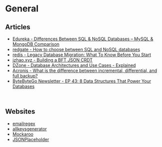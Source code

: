 # General

## Articles

- [Edureka - Differences Between SQL & NoSQL Databases – MySQL & MongoDB Comparison](https://www.edureka.co/blog/sql-vs-nosql-db/)
- [redgate - How to choose between SQL and NoSQL databases](https://www.red-gate.com/simple-talk/databases/nosql/how-to-choose-between-sql-and-nosql-databases/)
- [redis - Legacy Database Migration: What To Know Before You Start](https://redis.com/blog/legacy-database-migration/)
- [jzhao.xyz - Building a BFT JSON CRDT](https://jzhao.xyz/posts/bft-json-crdt/)
- [DZone - Database Architectures and Use Cases - Explained](https://dzone.com/articles/database-architectures-amp-use-cases-explained)
- [Acronis - What is the difference between incremental, differential, and full backup?](https://www.acronis.com/en-sg/blog/posts/incremental-differential-backups/)
- [ByteByteGo Newsletter - EP 43: 8 Data Structures That Power Your Databases](https://blog.bytebytego.com/p/ep-43-8-data-structures-that-power)

&nbsp;

## Websites

- [emailregex](https://emailregex.com/)
- [allkeysgenerator](https://www.allkeysgenerator.com/Random/Security-Encryption-Key-Generator.aspx)
- [Mockaroo](https://www.mockaroo.com/)
- [JSONPlaceholder](https://jsonplaceholder.typicode.com/)

&nbsp;
